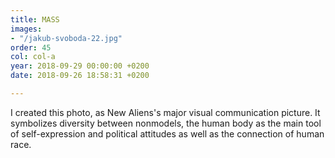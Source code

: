 ```yaml
---
title: MASS
images:
- "/jakub-svoboda-22.jpg"
order: 45
col: col-a
year: 2018-09-29 00:00:00 +0200
date: 2018-09-26 18:58:31 +0200

---
```

I created this photo, as New Aliens's major visual communication picture. It symbolizes diversity between nonmodels, the human body as the main tool of self-expression and political attitudes as well as the connection of human race.